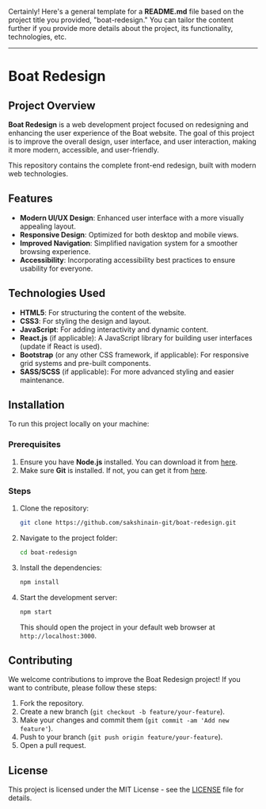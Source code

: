 Certainly! Here's a general template for a **README.md** file based on the project title you provided, "boat-redesign." You can tailor the content further if you provide more details about the project, its functionality, technologies, etc.

---

# Boat Redesign

## Project Overview

**Boat Redesign** is a web development project focused on redesigning and enhancing the user experience of the Boat website. The goal of this project is to improve the overall design, user interface, and user interaction, making it more modern, accessible, and user-friendly. 

This repository contains the complete front-end redesign, built with modern web technologies.

## Features

- **Modern UI/UX Design**: Enhanced user interface with a more visually appealing layout.
- **Responsive Design**: Optimized for both desktop and mobile views.
- **Improved Navigation**: Simplified navigation system for a smoother browsing experience.
- **Accessibility**: Incorporating accessibility best practices to ensure usability for everyone.

## Technologies Used

- **HTML5**: For structuring the content of the website.
- **CSS3**: For styling the design and layout.
- **JavaScript**: For adding interactivity and dynamic content.
- **React.js** (if applicable): A JavaScript library for building user interfaces (update if React is used).
- **Bootstrap** (or any other CSS framework, if applicable): For responsive grid systems and pre-built components.
- **SASS/SCSS** (if applicable): For more advanced styling and easier maintenance.

## Installation

To run this project locally on your machine:

### Prerequisites

1. Ensure you have **Node.js** installed. You can download it from [here](https://nodejs.org/).
2. Make sure **Git** is installed. If not, you can get it from [here](https://git-scm.com/).

### Steps

1. Clone the repository:
    ```bash
    git clone https://github.com/sakshinain-git/boat-redesign.git
    ```

2. Navigate to the project folder:
    ```bash
    cd boat-redesign
    ```

3. Install the dependencies:
    ```bash
    npm install
    ```

4. Start the development server:
    ```bash
    npm start
    ```

    This should open the project in your default web browser at `http://localhost:3000`.

## Contributing

We welcome contributions to improve the Boat Redesign project! If you want to contribute, please follow these steps:

1. Fork the repository.
2. Create a new branch (`git checkout -b feature/your-feature`).
3. Make your changes and commit them (`git commit -am 'Add new feature'`).
4. Push to your branch (`git push origin feature/your-feature`).
5. Open a pull request.

## License

This project is licensed under the MIT License - see the [LICENSE](LICENSE) file for details.
